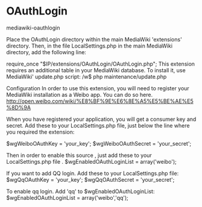 OAuthLogin
==========

mediawiki-oauthlogin

Place the OAuthLogin directory within the main MediaWiki 'extensions' directory. Then, in the file LocalSettings.php in the main MediaWiki directory, add the following line:

require_once "$IP/extensions/OAuthLogin/OAuthLogin.php";
This extension requires an additional table in your MediaWiki database. To install it, use MediaWiki' update.php script:
/w$ php maintenance/update.php

Configuration
In order to use this extension, you will need to register your MediaWiki installation as a Weibo app. You can do so here.
http://open.weibo.com/wiki/%E8%BF%9E%E6%8E%A5%E5%BE%AE%E5%8D%9A

When you have registered your application, you will get a consumer key and secret. Add these to your LocalSettings.php file, just below the line where you required the extension:

$wgWeiboOAuthKey = 'your_key';
$wgWeiboOAuthSecret = 'your_secret';

Then in order to enable this source , just add these to your LocalSettings.php file .
$wgEnabledOAuthLoginList = array('weibo');

If you want to add QQ login. Add these to your LocalSettings.php file:
$wgQqOAuthKey = 'your_key';
$wgQqOAuthSecret = 'your_secret';

To enable qq login. Add 'qq' to $wgEnabledOAuthLoginList:
$wgEnabledOAuthLoginList = array('weibo','qq');